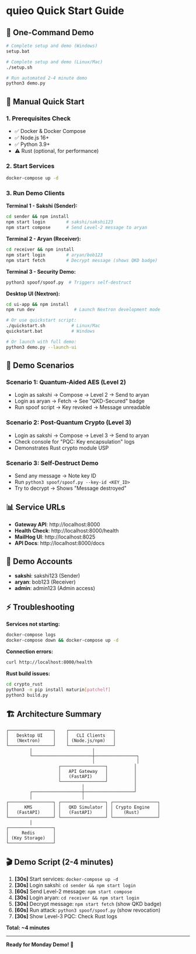 # quieo Quick Start Guide

## 🚀 One-Command Demo

```bash
# Complete setup and demo (Windows)
setup.bat

# Complete setup and demo (Linux/Mac)
./setup.sh

# Run automated 2-4 minute demo
python3 demo.py
```

## 🏃 Manual Quick Start

### 1. Prerequisites Check
- ✅ Docker & Docker Compose
- ✅ Node.js 16+
- ✅ Python 3.9+
- ⚠️ Rust (optional, for performance)

### 2. Start Services
```bash
docker-compose up -d
```

### 3. Run Demo Clients

**Terminal 1 - Sakshi (Sender):**
```bash
cd sender && npm install
npm start login        # sakshi/sakshi123
npm start compose      # Send Level-2 message to aryan
```

**Terminal 2 - Aryan (Receiver):**
```bash
cd receiver && npm install
npm start login        # aryan/bob123
npm start fetch        # Decrypt message (shows QKD badge)
```

**Terminal 3 - Security Demo:**
```bash
python3 spoof/spoof.py  # Triggers self-destruct
```

**Desktop UI (Nextron):**
```bash
cd ui-app && npm install
npm run dev               # Launch Nextron development mode

# Or use quickstart script:
./quickstart.sh          # Linux/Mac
quickstart.bat           # Windows

# Or launch with full demo:
python3 demo.py --launch-ui
```

## 🎯 Demo Scenarios

### Scenario 1: Quantum-Aided AES (Level 2)
- Login as sakshi → Compose → Level 2 → Send to aryan
- Login as aryan → Fetch → See "QKD-Secured" badge
- Run spoof script → Key revoked → Message unreadable

### Scenario 2: Post-Quantum Crypto (Level 3)  
- Login as sakshi → Compose → Level 3 → Send to aryan
- Check console for "PQC: Key encapsulation" logs
- Demonstrates Rust crypto module USP

### Scenario 3: Self-Destruct Demo
- Send any message → Note key ID
- Run `python3 spoof/spoof.py --key-id <KEY_ID>`
- Try to decrypt → Shows "Message destroyed"

## 📊 Service URLs
- **Gateway API**: http://localhost:8000
- **Health Check**: http://localhost:8000/health  
- **MailHog UI**: http://localhost:8025
- **API Docs**: http://localhost:8000/docs

## 🔐 Demo Accounts
- **sakshi**: sakshi123 (Sender)
- **aryan**: bob123 (Receiver)
- **admin**: admin123 (Admin access)

## ⚡ Troubleshooting

**Services not starting:**
```bash
docker-compose logs
docker-compose down && docker-compose up -d
```

**Connection errors:**
```bash
curl http://localhost:8000/health
```

**Rust build issues:**
```bash
cd crypto_rust
python3 -m pip install maturin[patchelf]
python3 build.py
```

## 🏗️ Architecture Summary

```
┌─────────────────┐    ┌─────────────────┐
│   Desktop UI    │    │   CLI Clients   │
│   (Nextron)     │    │ (Node.js/npm)   │
└─────────────────┘    └─────────────────┘
         │                       │
         └───────────────────────┼────────────────┐
                                 │                │
                    ┌─────────────────┐          │
                    │   API Gateway   │          │
                    │   (FastAPI)     │          │
                    └─────────────────┘          │
                             │                   │
         ┌───────────────────┼───────────────────┘
         │                   │
┌─────────────────┐ ┌─────────────────┐ ┌─────────────────┐
│      KMS        │ │   QKD Simulator │ │ Crypto Engine   │
│   (FastAPI)     │ │   (FastAPI)     │ │    (Rust)       │
└─────────────────┘ └─────────────────┘ └─────────────────┘
         │
┌─────────────────┐
│     Redis       │
│ (Key Storage)   │
└─────────────────┘
```

## 🎬 Demo Script (2-4 minutes)

1. **[30s]** Start services: `docker-compose up -d`
2. **[30s]** Login sakshi: `cd sender && npm start login`
3. **[60s]** Send Level-2 message: `npm start compose`
4. **[30s]** Login aryan: `cd receiver && npm start login` 
5. **[30s]** Decrypt message: `npm start fetch` (show QKD badge)
6. **[60s]** Run attack: `python3 spoof/spoof.py` (show revocation)
7. **[30s]** Show Level-3 PQC: Check Rust logs

**Total: ~4 minutes**

---

**Ready for Monday Demo! 🚀**